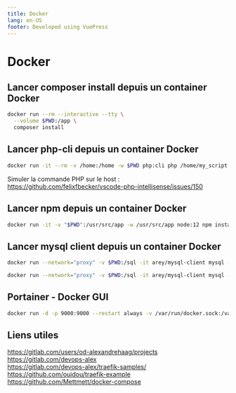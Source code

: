 ```yaml
---
title: Docker
lang: en-US
footer: Developed using VuePress
---
```


# Docker
## Lancer composer install depuis un container Docker
```bash
docker run --rm --interactive --tty \
  --volume $PWD:/app \
  composer install
```

## Lancer php-cli depuis un container Docker
```bash
docker run -it --rm -v /home:/home -w $PWD php:cli php /home/my_script.php
```

Simuler la commande PHP sur le host :
https://github.com/felixfbecker/vscode-php-intellisense/issues/150

## Lancer npm depuis un container Docker
```bash
docker run -it -v "$PWD":/usr/src/app -w /usr/src/app node:12 npm install
```

## Lancer mysql client depuis un container Docker
```bash
docker run --network="proxy" -v $PWD:/sql -it arey/mysql-client mysql -h db -u root -D adipso_pmsradama -p -e "source /sql/radama.sql"
```
```bash
docker run --network="proxy" -v $PWD:/sql -it arey/mysql-client mysql -h db -u root -D adipso_pmsradama -p 
```

## Portainer - Docker GUI
```bash
docker run -d -p 9000:9000 --restart always -v /var/run/docker.sock:/var/run/docker.sock -v /opt/portainer:/data portainer/portainer
```

## Liens utiles
https://gitlab.com/users/od-alexandrehaag/projects  
https://gitlab.com/devops-alex  
https://gitlab.com/devops-alex/traefik-samples/  
https://github.com/ouidou/traefik-example  
https://github.com/Mettmett/docker-compose